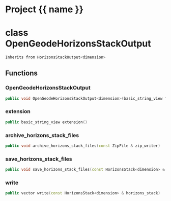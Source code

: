 <script setup>
import {useRoute} from 'vitepress'
const {path} = useRoute()
const tokens = path.split('/')
const words = tokens[2].split('-');
for (let i = 0; i < words.length; i++) {
    words[i] = words[i].charAt(0).toUpperCase() + words[i].slice(1);
    words[i] = words[i].replace('geode', 'Geode')
}
const name = words.join('-');
</script>
# Project {{ name }}

# class OpenGeodeHorizonsStackOutput


```cpp
Inherits from HorizonsStackOutput<dimension>
```



## Functions

### OpenGeodeHorizonsStackOutput

```cpp
public void OpenGeodeHorizonsStackOutput<dimension>(basic_string_view filename)
```


### extension

```cpp
public basic_string_view extension()
```


### archive_horizons_stack_files

```cpp
public void archive_horizons_stack_files(const ZipFile & zip_writer)
```


### save_horizons_stack_files

```cpp
public void save_horizons_stack_files(const HorizonsStack<dimension> & horizons_stack, basic_string_view directory)
```


### write

```cpp
public vector write(const HorizonsStack<dimension> & horizons_stack)
```




